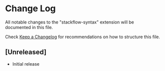 # Change Log

All notable changes to the "stackflow-syntax" extension will be documented in this file.

Check [Keep a Changelog](http://keepachangelog.com/) for recommendations on how to structure this file.

## [Unreleased]

- Initial release